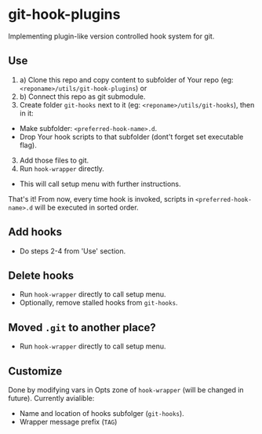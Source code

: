 # git-hook-plugins
Implementing plugin-like version controlled hook system for git.

Use
----------
1. a) Clone this repo and copy content to subfolder of Your repo (eg: `<reponame>/utils/git-hook-plugins`) or
1. b) Connect this repo as git submodule.
2. Create folder `git-hooks`  next to it (eg: `<reponame>/utils/git-hooks`), then in it:
  * Make subfolder: `<preferred-hook-name>.d`.
  * Drop Your hook scripts to that subfolder (dont't forget set executable flag).
3. Add those files to git.
4. Run `hook-wrapper` directly.
  * This will call setup menu with further instructions.

That's it! From now, every time hook is invoked, scripts in `<preferred-hook-name>.d` will be executed in sorted order.

Add hooks
----------------
* Do steps 2-4 from 'Use' section.

Delete hooks
------------
* Run `hook-wrapper` directly to call setup menu.
* Optionally, remove stalled hooks from `git-hooks`.

Moved `.git` to another place?
------------------------------
* Run `hook-wrapper` directly to call setup menu.

Customize
---------
Done by modifying vars in Opts zone of `hook-wrapper` (will be changed in future).
Currently avialible:
* Name and location of hooks subfolger (`git-hooks`).
* Wrapper message prefix (`TAG`)
